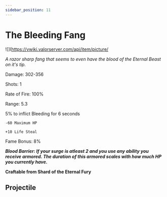 ```yaml
---
sidebar_position: 11
---
```


# The Bleeding Fang

![](https://vwiki.valorserver.com/api/item/picture/

<i>A razor sharp fang that seems to even have the blood of the Eternal Beast on it's tip.</i>

Damage: 302-356

Shots: 1

Rate of Fire: 100%

Range: 5.3

5% to inflict Bleeding for 6 seconds

    -60 Maximum HP
    
    +10 Life Steal

Fame Bonus: 8%

***Blood Barrier: If your surge is atleast 2 and you use any ability you receive armored. The duration of this armored scales with how much HP you currently have.***

**Craftable from Shard of the Eternal Fury**

## Projectile


